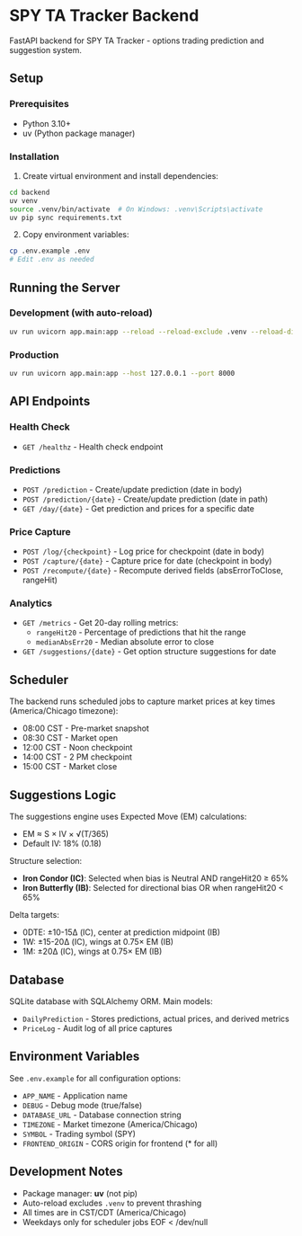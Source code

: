 # SPY TA Tracker Backend

FastAPI backend for SPY TA Tracker - options trading prediction and suggestion system.

## Setup

### Prerequisites
- Python 3.10+
- uv (Python package manager)

### Installation

1. Create virtual environment and install dependencies:
```bash
cd backend
uv venv
source .venv/bin/activate  # On Windows: .venv\Scripts\activate
uv pip sync requirements.txt
```

2. Copy environment variables:
```bash
cp .env.example .env
# Edit .env as needed
```

## Running the Server

### Development (with auto-reload)
```bash
uv run uvicorn app.main:app --reload --reload-exclude .venv --reload-dir app --host 127.0.0.1 --port 8000
```

### Production
```bash
uv run uvicorn app.main:app --host 127.0.0.1 --port 8000
```

## API Endpoints

### Health Check
- `GET /healthz` - Health check endpoint

### Predictions
- `POST /prediction` - Create/update prediction (date in body)
- `POST /prediction/{date}` - Create/update prediction (date in path)
- `GET /day/{date}` - Get prediction and prices for a specific date

### Price Capture
- `POST /log/{checkpoint}` - Log price for checkpoint (date in body)
- `POST /capture/{date}` - Capture price for date (checkpoint in body)
- `POST /recompute/{date}` - Recompute derived fields (absErrorToClose, rangeHit)

### Analytics
- `GET /metrics` - Get 20-day rolling metrics:
  - `rangeHit20` - Percentage of predictions that hit the range
  - `medianAbsErr20` - Median absolute error to close
- `GET /suggestions/{date}` - Get option structure suggestions for date

## Scheduler

The backend runs scheduled jobs to capture market prices at key times (America/Chicago timezone):
- 08:00 CST - Pre-market snapshot
- 08:30 CST - Market open
- 12:00 CST - Noon checkpoint
- 14:00 CST - 2 PM checkpoint
- 15:00 CST - Market close

## Suggestions Logic

The suggestions engine uses Expected Move (EM) calculations:
- EM ≈ S × IV × √(T/365)
- Default IV: 18% (0.18)

Structure selection:
- **Iron Condor (IC)**: Selected when bias is Neutral AND rangeHit20 ≥ 65%
- **Iron Butterfly (IB)**: Selected for directional bias OR when rangeHit20 < 65%

Delta targets:
- 0DTE: ±10-15Δ (IC), center at prediction midpoint (IB)
- 1W: ±15-20Δ (IC), wings at 0.75× EM (IB)
- 1M: ±20Δ (IC), wings at 0.75× EM (IB)

## Database

SQLite database with SQLAlchemy ORM. Main models:
- `DailyPrediction` - Stores predictions, actual prices, and derived metrics
- `PriceLog` - Audit log of all price captures

## Environment Variables

See `.env.example` for all configuration options:
- `APP_NAME` - Application name
- `DEBUG` - Debug mode (true/false)
- `DATABASE_URL` - Database connection string
- `TIMEZONE` - Market timezone (America/Chicago)
- `SYMBOL` - Trading symbol (SPY)
- `FRONTEND_ORIGIN` - CORS origin for frontend (* for all)

## Development Notes

- Package manager: **uv** (not pip)
- Auto-reload excludes `.venv` to prevent thrashing
- All times are in CST/CDT (America/Chicago)
- Weekdays only for scheduler jobs
EOF < /dev/null